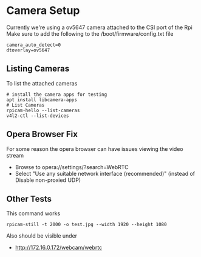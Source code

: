 # Camera Setup

Currently we're using a ov5647 camera attached to the CSI port of the Rpi
Make sure to add the following to the /boot/firmware/config.txt file
```
camera_auto_detect=0
dtoverlay=ov5647
```

## Listing Cameras

To list the attached cameras
```
# install the camera apps for testing
apt install libcamera-apps
# List Cameras
rpicam-hello --list-cameras
v4l2-ctl --list-devices
```

## Opera Browser Fix

For some reason the opera browser can have issues viewing the video stream

  * Browse to opera://settings/?search=WebRTC
  * Select "Use any suitable network interface (recommended)"
    (instead of Disable non-proxied UDP)

## Other Tests

This command works
```
rpicam-still -t 2000 -o test.jpg --width 1920 --height 1080
```

Also should be visible under

  * http://172.16.0.172/webcam/webrtc
